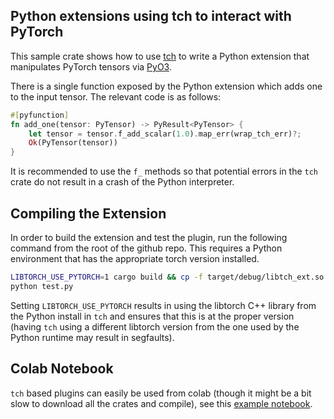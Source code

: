 ## Python extensions using tch to interact with PyTorch

This sample crate shows how to use
[tch](https://github.com/LaurentMazare/tch-rs) to write a Python extension
that manipulates PyTorch tensors via [PyO3](https://github.com/PyO3/pyo3).

There is a single function exposed by the Python extension which adds one to the
input tensor. The relevant code is as follows:
```rust
#[pyfunction]
fn add_one(tensor: PyTensor) -> PyResult<PyTensor> {
    let tensor = tensor.f_add_scalar(1.0).map_err(wrap_tch_err)?;
    Ok(PyTensor(tensor))
}
```

It is recommended to use the `f_` methods so that potential errors in the `tch`
crate do not result in a crash of the Python interpreter.

## Compiling the Extension

In order to build the extension and test the plugin, run the following command
from the root of the github repo. This requires a Python environment that has
the appropriate torch version installed.

```bash
LIBTORCH_USE_PYTORCH=1 cargo build && cp -f target/debug/libtch_ext.so tch_ext.so
python test.py
```

Setting `LIBTORCH_USE_PYTORCH` results in using the libtorch C++ library from the
Python install in `tch` and ensures that this is at the proper version (having `tch`
using a different libtorch version from the one used by the Python runtime may result
in segfaults).

## Colab Notebook

`tch` based plugins can easily be used from colab (though it might be a bit slow
to download all the crates and compile), see this [example
notebook](https://colab.research.google.com/drive/1bXVQ2TaKABI4bBG9IL0QFkmvhhf8Tsyl?usp=sharing).
